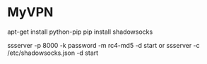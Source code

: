 # MyVPN
apt-get install python-pip
pip install shadowsocks

ssserver -p 8000 -k password -m rc4-md5 -d start
or
ssserver -c /etc/shadowsocks.json -d start
